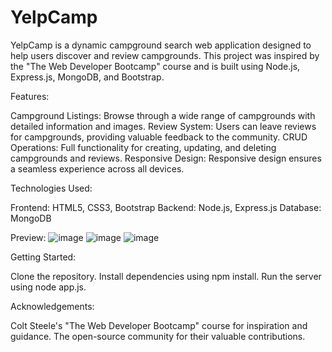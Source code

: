 # YelpCamp

YelpCamp is a dynamic campground search web application designed to help users discover and review campgrounds. This project was inspired by the "The Web Developer Bootcamp" course and is built using Node.js, Express.js, MongoDB, and Bootstrap.

Features:

Campground Listings: Browse through a wide range of campgrounds with detailed information and images.
Review System: Users can leave reviews for campgrounds, providing valuable feedback to the community.
CRUD Operations: Full functionality for creating, updating, and deleting campgrounds and reviews.
Responsive Design: Responsive design ensures a seamless experience across all devices.

Technologies Used:

Frontend: HTML5, CSS3, Bootstrap
Backend: Node.js, Express.js
Database: MongoDB

Preview:
![image](https://github.com/HarshSharma1246/YelpCamp/assets/142594711/849679cc-eec6-40c5-a14d-68f390445bb4)
![image](https://github.com/HarshSharma1246/YelpCamp/assets/142594711/c3f99d12-7a88-45e7-997c-5698ef7e6753)
![image](https://github.com/HarshSharma1246/YelpCamp/assets/142594711/89a0edb7-8bf9-415b-bafc-b89c7f121098)

Getting Started:

Clone the repository.
Install dependencies using npm install.
Run the server using node app.js.

Acknowledgements:

Colt Steele's "The Web Developer Bootcamp" course for inspiration and guidance.
The open-source community for their valuable contributions.

